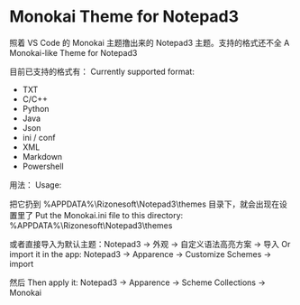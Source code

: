 # Monokai Theme for Notepad3 


照着 VS Code 的 Monokai 主题撸出来的 Notepad3 主题。支持的格式还不全
A Monokai-like Theme for Notepad3


目前已支持的格式有：
Currently supported format: 

- TXT
- C/C++
- Python
- Java
- Json
- ini / conf
- XML
- Markdown
- Powershell


用法：
Usage:

把它扔到 %APPDATA%\Rizonesoft\Notepad3\themes 目录下，就会出现在设置里了
Put the Monokai.ini file to this directory: %APPDATA%\Rizonesoft\Notepad3\themes 

或者直接导入为默认主题：Notepad3 -> 外观 -> 自定义语法高亮方案 -> 导入 
Or import it in the app: Notepad3 -> Apparence -> Customize Schemes -> import

然后
Then apply it: Notepad3 -> Apparence -> Scheme Collections -> Monokai
